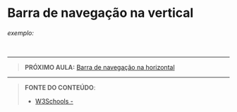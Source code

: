 # Barra de navegação na vertical





###### exemplo:

``` css
```





***

> **PRÓXIMO AULA:** [Barra de navegação na horizontal](../19.3-navbar-horizontal)

***


> **FONTE DO CONTEÚDO**:
>
> - [W3Schools - ]()
